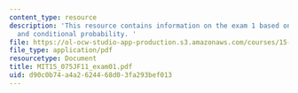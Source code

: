 ```yaml
---
content_type: resource
description: 'This resource contains information on the exam 1 based on probability,
  and conditional probability. '
file: https://ol-ocw-studio-app-production.s3.amazonaws.com/courses/15-075j-statistical-thinking-and-data-analysis-fall-2011/d90c0b74a4a2624468d03fa293bef013_MIT15_075JF11_exam01.pdf
file_type: application/pdf
resourcetype: Document
title: MIT15_075JF11_exam01.pdf
uid: d90c0b74-a4a2-6244-68d0-3fa293bef013
---
```

